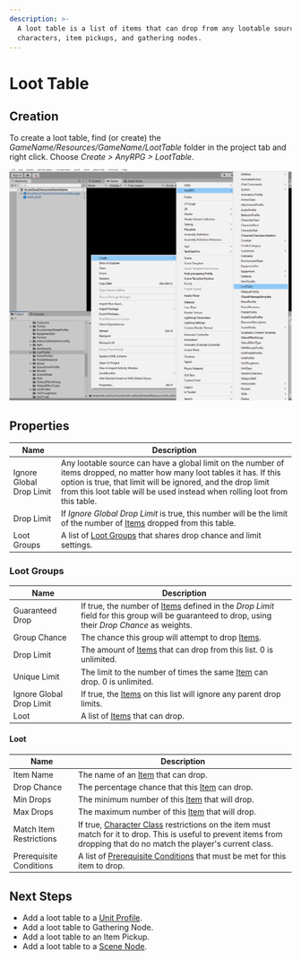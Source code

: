 ```yaml
---
description: >-
  A loot table is a list of items that can drop from any lootable source such as
  characters, item pickups, and gathering nodes.
---
```


# Loot Table

## Creation

To create a loot table, find (or create) the _GameName/Resources/GameName/LootTable_ folder in the project tab and right click.  Choose _Create > AnyRPG > LootTable_.

![](<../.gitbook/assets/image (99) (1).png>)



## Properties

| Name                     | Description                                                                                                                                                                                                                                                             |
| ------------------------ | ----------------------------------------------------------------------------------------------------------------------------------------------------------------------------------------------------------------------------------------------------------------------- |
| Ignore Global Drop Limit | Any lootable source can have a global limit on the number of items dropped, no matter how many loot tables it has.  If this option is true, that limit will be ignored, and the drop limit from this loot table will be used instead when rolling loot from this table. |
| Drop Limit               | If _Ignore Global Drop Limit_ is true, this number will be the limit of the number of [Items](items/) dropped from this table.                                                                                                                                          |
| Loot Groups              | A list of [Loot Groups](loot-table.md#properties-1) that shares drop chance and limit settings.                                                                                                                                                                         |

### Loot Groups

| Name                     | Description                                                                                                                                               |
| ------------------------ | --------------------------------------------------------------------------------------------------------------------------------------------------------- |
| Guaranteed Drop          | If true, the number of [Items](items/) defined in the _Drop Limit_ field for this group will be guaranteed to drop, using their _Drop Chance_ as weights. |
| Group Chance             | The chance this group will attempt to drop [Items](items/).                                                                                               |
| Drop Limit               | The amount of [Items](items/) that can drop from this list.  0 is unlimited.                                                                              |
| Unique Limit             | The limit to the number of times the same [Item](items/) can drop.  0 is unlimited.                                                                       |
| Ignore Global Drop Limit | If true, the [Items](items/) on this list will ignore any parent drop limits.                                                                             |
| Loot                     | A list of [Items](items/) that can drop.                                                                                                                  |

#### Loot

| Name                    | Description                                                                                                                                                                                    |
| ----------------------- | ---------------------------------------------------------------------------------------------------------------------------------------------------------------------------------------------- |
| Item Name               | The name of an [Item](items/) that can drop.                                                                                                                                                   |
| Drop Chance             | The percentage chance that this [Item](items/) can drop.                                                                                                                                       |
| Min Drops               | The minimum number of this [Item](items/) that will drop.                                                                                                                                      |
| Max Drops               | The maximum number of this [Item](items/) that will drop.                                                                                                                                      |
| Match Item Restrictions | If true, [Character Class](character-class.md) restrictions on the item must match for it to drop.  This is useful to prevent items from dropping that do no match the player's current class. |
| Prerequisite Conditions | A list of [Prerequisite Conditions](../shared-properties/prerequisite-conditions.md) that must be met for this item to drop.                                                                   |

## Next Steps

* Add a loot table to a [Unit Profile](unit-profile.md).
* Add a loot table to Gathering Node.
* Add a loot table to an Item Pickup.
* Add a loot table to a [Scene Node](scene-node.md).
